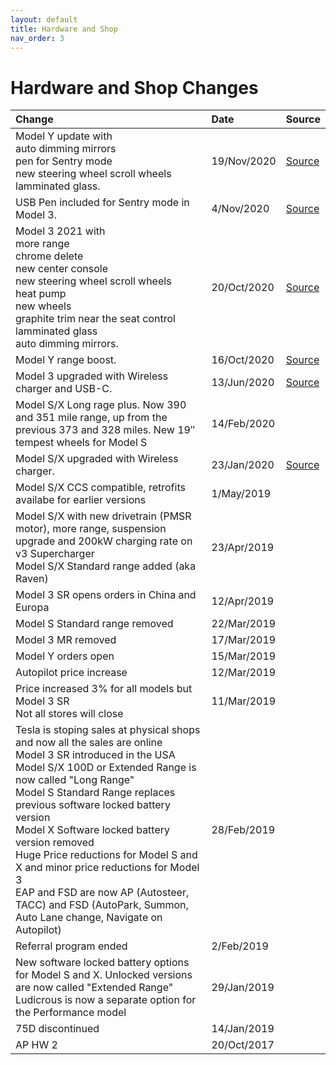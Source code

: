 ```yaml
---
layout: default
title: Hardware and Shop
nav_order: 3
---
```


# Hardware and Shop Changes

| Change                            | Date | Source |
|:--------------------------------|:------|:------|
| Model Y update with<br>auto dimming mirrors<br>pen for Sentry mode<br>new steering wheel scroll wheels<br>lamminated glass.      | 19/Nov/2020 | <a href="https://electrek.co/2020/11/19/tesla-updates-model-y-match-features-2021-model-3-refresh/">Source</a> |
| USB Pen included for Sentry mode in Model 3.   | 4/Nov/2020 | <a href="https://electrek.co/2020/11/04/tesla-teslacam-sentry-mode-storage-device/">Source</a> |
| Model 3 2021 with<br>more range<br>chrome delete<br>new center console<br>new steering wheel scroll wheels<br>heat pump<br>new wheels<br>graphite trim near the seat control<br>lamminated glass<br>auto dimming mirrors.     | 20/Oct/2020 | <a href="https://electrek.co/2020/10/16/tesla-launches-model-3-2021-refresh-range-features/">Source</a>
| Model Y range boost.     | 16/Oct/2020 | <a href="https://electrek.co/2020/10/16/tesla-boosts-model-y-range/">Source</a> |
| Model 3 upgraded with Wireless charger and USB-C.    | 13/Jun/2020 | <a href="https://electrek.co/2020/06/13/tesla-upgrades-us-made-model-3-wireless-charger-usb-c-ports/">Source</a> |
| Model S/X Long rage plus. Now 390 and 351 mile range, up from the previous 373 and 328 miles. New 19″ tempest wheels for Model S      | 14/Feb/2020 |
| Model S/X upgraded with Wireless charger.</a>      | 23/Jan/2020 | <a href="https://electrek.co/2020/01/23/tesla-branded-wireless-phone-charger/">Source</a> |
| Model S/X CCS compatible, retrofits availabe for earlier versions           | 1/May/2019 |
| Model S/X with new drivetrain (PMSR motor), more range, suspension upgrade and 200kW charging rate on v3 Supercharger<br> Model S/X Standard range added (aka Raven) | 23/Apr/2019 |  
| Model 3 SR opens orders in China and Europa    | 12/Apr/2019 |
| Model S Standard range removed    | 22/Mar/2019 |
| Model 3 MR removed    | 17/Mar/2019 |
| Model Y orders open    | 15/Mar/2019 |
| Autopilot price increase   | 12/Mar/2019 |
| Price increased 3% for all models but Model 3 SR<br>Not all stores will close  | 11/Mar/2019 |
| Tesla is stoping sales at physical shops and now all the sales are online<br>Model 3 SR introduced in the USA<br>Model S/X 100D or Extended Range is now called "Long Range"<br>Model S Standard Range replaces previous software locked battery version<br>Model X Software locked battery version removed<br>Huge Price reductions for Model S and X and minor price reductions for Model 3 <br>EAP and FSD are now AP (Autosteer, TACC) and FSD (AutoPark, Summon, Auto Lane change, Navigate on Autopilot)               | 28/Feb/2019 |
| Referral program ended              | 2/Feb/2019 |
| New software locked battery options for Model S and X. Unlocked versions are now called "Extended Range" <br> Ludicrous is now a separate option for the Performance model             | 29/Jan/2019 |
| 75D discontinued              | 14/Jan/2019 |
| AP HW 2                             | 20/Oct/2017 |

